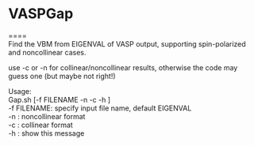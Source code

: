 # VASPGap
====  
Find the VBM from EIGENVAL of VASP output, supporting spin-polarized and noncollinear cases.

use -c or -n for collinear/noncollinear results, otherwise the code may guess one (but maybe not right!)


Usage:  
Gap.sh [-f FILENAME -n -c -h ]  
    -f FILENAME: specify input file name, default EIGENVAL  
    -n : noncollinear format  
    -c : collinear format  
    -h : show this message  
